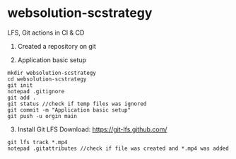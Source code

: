 # websolution-scstrategy
LFS, Git actions in CI &amp; CD

1. Created a repository on git

2. Application basic setup

```
mkdir websolution-scstrategy
cd websolution-scstrategy
git init
notepad .gitignore
git add .
git status //check if temp files was ignored
git commit -m "Application basic setup"
git push -u orgin main
```
3. Install Git LFS
Download: https://git-lfs.github.com/
```
git lfs track *.mp4
notepad .gitattributes //check if file was created and *.mp4 was added
```

